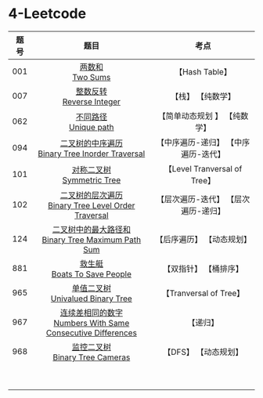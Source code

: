 # 4-Leetcode

| 题号 |                             题目                             |                考点                 |
| :--: | :----------------------------------------------------------: | :---------------------------------: |
| 001  |              [两数和<br>Two Sums](srcs/001.md)               |           【Hash Table】            |
| 007  |         [整数反转<br/>Reverse Integer](srcs/007.md)          |          【栈】 【纯数学】          |
| 062  |            [不同路径<br>Unique path](srcs/062.md)            |    【简单动态规划 】 【纯数学】     |
| 094  | [二叉树的中序遍历<br/>Binary Tree Inorder Traversal](srcs/094.md) | 【中序遍历-递归】 【中序遍历-迭代】 |
| 101  |         [对称二叉树<br>Symmetric Tree](srcs/101.md)          |    【Level Tranversal of Tree】     |
| 102  | [二叉树的层次遍历<br>Binary Tree Level Order Traversal](srcs/102.md) | 【层次遍历-迭代】 【层次遍历-递归】 |
| 124  | [二叉树中的最大路径和<br>Binary Tree Maximum Path Sum](srcs/124.md) |      【后序遍历】 【动态规划】      |
| 881  |        [救生艇<br>Boats To Save People](srcs/881.md)         |        【双指针】 【桶排序】        |
| 965  |      [单值二叉树<br>Univalued Binary Tree](srcs/965.md)      |       【Tranversal of Tree】        |
| 967  | [连续差相同的数字<br>Numbers With Same Consecutive Differences](srcs/967.md) |              【递归】               |
| 968  |       [监控二叉树<br>Binary Tree Cameras](srcs/968.md)       |        【DFS】 【动态规划】         |
|      |                       [<br>](srcs/.md)                       |                                     |
|      |                       [<br>](srcs/.md)                       |                                     |

